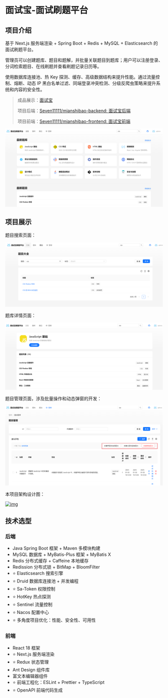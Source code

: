 # 面试宝-面试刷题平台

## 项目介绍

基于 Next.js 服务端渲染 + Spring Boot + Redis + MySQL + Elasticsearch 的 面试刷题平台。

管理员可以创建题库、题目和题解，并批量关联题目到题库；用户可以注册登录、分词检索题目、在线刷题并查看刷题记录日历等。

使用数据库连接池、热 Key 探测、缓存、高级数据结构来提升性能。通过流量控制、熔断、动态 IP 黑白名单过滤、同端登录冲突检测、分级反爬虫策略来提升系统和内容的安全性。

>成品展示：[面试宝](http://113.45.26.143/)
>
>项目后端：[Seven11111/mianshibao-backend: 面试宝后端](https://github.com/Seven11111/mianshibao-backend)
>
>项目前端：[Seven11111/mianshibao-frontend: 面试宝前端](https://github.com/Seven11111/mianshibao-frontend)



![image-20250217213805130](./public/assets/demo_1.png)

## 项目展示

题目搜索页面：

![image-20250217213843832](./public/assets/demo_2.png)

题库详情页面：

![image-20250217213921165](./public/assets/demo_3.png)

题目管理页面，涉及批量操作和动态弹窗的开发：

![image-20250217213959813](./public/assets/demo_4.png)

本项目架构设计图：

[![img](https://camo.githubusercontent.com/03a3ea94f8abc8459026b675b9e24b166253fa841bc6f260a989b82c7177b079/68747470733a2f2f7069632e797570692e6963752f313238352f3230323430393239313633343738392e706e67)](https://camo.githubusercontent.com/03a3ea94f8abc8459026b675b9e24b166253fa841bc6f260a989b82c7177b079/68747470733a2f2f7069632e797570692e6963752f313238352f3230323430393239313633343738392e706e67)

## 技术选型

### 后端

- Java Spring Boot 框架 + Maven 多模块构建
- MySQL 数据库 + MyBatis-Plus 框架 + MyBatis X
- Redis 分布式缓存 + Caffeine 本地缓存
- Redission 分布式锁 + BitMap + BloomFilter
- ⭐️ Elasticsearch 搜索引擎
- ⭐️ Druid 数据库连接池 + 并发编程
- ⭐️ Sa-Token 权限控制
- ⭐️ HotKey 热点探测
- ⭐️ Sentinel 流量控制
- ⭐️ Nacos 配置中心
- ⭐️ 多角度项目优化：性能、安全性、可用性

### 前端

- React 18 框架
- ⭐️ Next.js 服务端渲染
- ⭐️ Redux 状态管理
- Ant Design 组件库
- 富文本编辑器组件
- ⭐️ 前端工程化：ESLint + Prettier + TypeScript
- ⭐️ OpenAPI 前端代码生成
